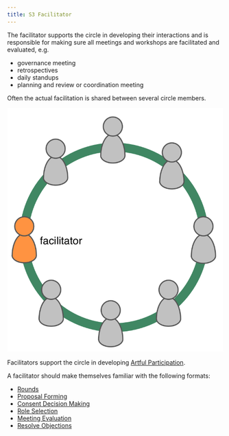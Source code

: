 ```yaml
---
title: S3 Facilitator
---
```





The facilitator supports the circle in developing their interactions and is responsible for making sure all meetings and workshops are facilitated and evaluated, e.g.

* governance meeting
* retrospectives
* daily standups 
* planning and review or coordination meeting

Often the actual facilitation is shared between several circle members.

![The Facilitator is often Part of the Circle They Facilitate](img/circle/facilitator.png)

Facilitators support the circle in developing [Artful Participation](artful-participation.html).

A facilitator should make themselves familiar with the following formats:

* [Rounds](rounds.html)
* [Proposal Forming](proposal-forming.html)
* [Consent Decision Making](consent-decision-making.html)
* [Role Selection](role-selection.html)
* [Meeting Evaluation](meeting-evaluation.html)
* [Resolve Objections](resolve-objections.html)

